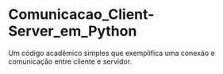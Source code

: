 # Comunicacao_Client-Server_em_Python
Um código acadêmico simples que exemplifica uma conexão e comunicação entre cliente e servidor.
